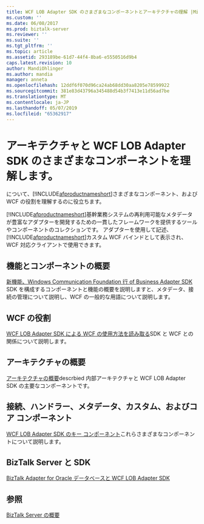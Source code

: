 ```yaml
---
title: WCF LOB Adapter SDK のさまざまなコンポーネントとアーキテクチャの理解 |Microsoft Docs
ms.custom: ''
ms.date: 06/08/2017
ms.prod: biztalk-server
ms.reviewer: ''
ms.suite: ''
ms.tgt_pltfrm: ''
ms.topic: article
ms.assetid: 293189be-61d7-44f4-8ba6-e5550516d9b4
caps.latest.revision: 10
author: MandiOhlinger
ms.author: mandia
manager: anneta
ms.openlocfilehash: 12ddf6f070d96ca24ab68dd30aa8205e78599922
ms.sourcegitcommit: 381e83d43796a345488d54b3f7413e11d56ad7be
ms.translationtype: MT
ms.contentlocale: ja-JP
ms.lasthandoff: 05/07/2019
ms.locfileid: "65362917"
---
```

# <a name="understand-the-architecture-and-different-components-of-the-wcf-lob-adapter-sdk"></a>アーキテクチャと WCF LOB Adapter SDK のさまざまなコンポーネントを理解します。
について、[!INCLUDE[afproductnameshort](../../includes/afproductnameshort-md.md)]さまざまなコンポーネント、および WCF の役割を理解するのに役立ちます。  

[!INCLUDE[afproductnameshort](../../includes/afproductnameshort-md.md)]基幹業務システムの再利用可能なメタデータが豊富なアダプターを開発するための一貫したフレームワークを提供するツールやコンポーネントのコレクションです。 アダプターを使用して記述、[!INCLUDE[afproductnameshort](../../includes/afproductnameshort-md.md)]カスタム WCF バインドとして表示され、WCF 対応クライアントで使用できます。  
  
## <a name="features-and-components-overview"></a>機能とコンポーネントの概要
[新機能、Windows Communication Foundation 行 of Business Adapter SDK](what-is-the-windows-communication-foundation-line-of-business-adapter-sdk.md) SDK を構成するコンポーネントと機能の概要を説明しますと、メタデータ、接続の管理について説明し、WCF の一般的な用語について説明します。

## <a name="role-of-wcf"></a>WCF の役割  
[WCF LOB Adapter SDK による WCF の使用方法を読み取る](read-how-wcf-is-used-by-the-wcf-lob-adapter-sdk.md)SDK と WCF との関係について説明します。

## <a name="architecture-overview"></a>アーキテクチャの概要  
[アーキテクチャの概要](architecture-overview-of-the-wcf-lob-adapter-sdk.md)descrbied 内部アーキテクチャと WCF LOB Adapter SDK の主要なコンポーネントです。
 
## <a name="connection-handler-metadata-custom-and-core-components"></a>接続、ハンドラー、メタデータ、カスタム、およびコア コンポーネント
[WCF LOB Adapter SDK のキー コンポーネント](key-components-of-the-wcf-lob-adapter-sdk.md)これらさまざまなコンポーネントについて説明します。

## <a name="biztalk-server-and-the-sdk"></a>BizTalk Server と SDK  
[BizTalk Adapter for Oracle データベースと WCF LOB Adapter SDK](../adapter-oracle-database/architecture-overview-of-the-biztalk-adapter-for-oracle-database.md)   
  
## <a name="see-also"></a>参照  
 [BizTalk Server の概要](../../core/getting-started-with-biztalk-server.md)